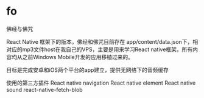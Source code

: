 # fo
佛经与佛咒

React Native 框架下的版本，佛经和佛咒目前存在 app/content/data.json下，相对应的mp3文件host在我自己的VPS，主要是用来学习React native框架，所有内容均从之前Windows Mobile开发的应用移植过来的。

目标是完成安卓和iOS两个平台的app建立，提供无网络下的音频缓存

使用的第三方插件
React native navigation 
React native element
React native sound
react-native-fetch-blob

